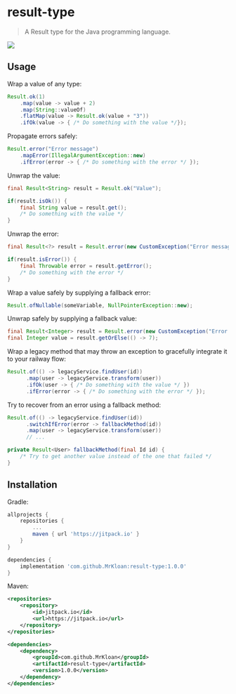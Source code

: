 # result-type
> A Result type for the Java programming language.

[![](https://jitpack.io/v/MrKloan/result-type.svg)](https://jitpack.io/#MrKloan/result-type)

## Usage

Wrap a value of any type:
```java
Result.ok(1)
    .map(value -> value + 2)
    .map(String::valueOf)
    .flatMap(value -> Result.ok(value + "3"))
    .ifOk(value -> { /* Do something with the value */});
```

Propagate errors safely:
```java
Result.error("Error message")
    .mapError(IllegalArgumentException::new)
    .ifError(error -> { /* Do something with the error */ });
```

Unwrap the value:
```java
final Result<String> result = Result.ok("Value");

if(result.isOk()) {
    final String value = result.get();
    /* Do something with the value */
}
```

Unwrap the error:
```java
final Result<?> result = Result.error(new CustomException("Error message"));

if(result.isError()) {
    final Throwable error = result.getError();
    /* Do something with the error */
}
```

Wrap a value safely by supplying a fallback error:  
```java
Result.ofNullable(someVariable, NullPointerException::new);
```

Unwrap safely by supplying a fallback value:
```java
final Result<Integer> result = Result.error(new CustomException("Error message"));
final Integer value = result.getOrElse(() -> 7);
```

Wrap a legacy method that may throw an exception to gracefully integrate it to your railway flow:
```java
Result.of(() -> legacyService.findUser(id))
      .map(user -> legacyService.transform(user))
      .ifOk(user -> { /* Do something with the value */ })
      .ifError(error -> { /* Do something with the error */ });
```

Try to recover from an error using a fallback method:
```java
Result.of(() -> legacyService.findUser(id))
      .switchIfError(error -> fallbackMethod(id))
      .map(user -> legacyService.transform(user))
      // ...

private Result<User> fallbackMethod(final Id id) {
    /* Try to get another value instead of the one that failed */
}
```

## Installation

Gradle:
```groovy
allprojects {
	repositories {
		...
		maven { url 'https://jitpack.io' }
	}
}

dependencies {
	implementation 'com.github.MrKloan:result-type:1.0.0'
}
```

Maven:
```xml
<repositories>
	<repository>
		<id>jitpack.io</id>
		<url>https://jitpack.io</url>
	</repository>
</repositories>

<dependencies>
	<dependency>
		<groupId>com.github.MrKloan</groupId>
		<artifactId>result-type</artifactId>
		<version>1.0.0</version>
	</dependency>
</dependencies>
```

